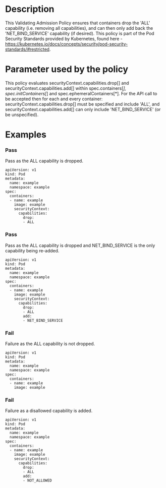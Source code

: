 # Description
This Validating Admission Policy ensures that containers drop the 'ALL' capability (i.e. removing all capabilities), and can then only add back the 'NET_BIND_SERVICE' capability (if desired).
This policy is part of the Pod Security Standards provided by Kubernetes, found here - https://kubernetes.io/docs/concepts/security/pod-security-standards/#restricted.

# Parameter used by the policy
This policy evaluates securityContext.capabilities.drop[] and securityContext.capabilities.add[] within spec.containers[*], spec.initContainers[*] and spec.ephemeralContainers[*]. For the API call to be accepted then for each and every container: securityContext.capabilities.drop[] must be specified and include 'ALL', and securityContext.capabilities.add[] can only include 'NET_BIND_SERVICE' (or be unspecified).

# Examples
### Pass
Pass as the ALL capability is dropped.
```
apiVersion: v1
kind: Pod
metadata:
  name: example
  namespace: example
spec:
  containers:
  - name: example
    image: example
    securityContext:
      capabilities:
        drop:
        - ALL
```
### Pass
Pass as the ALL capability is dropped and NET_BIND_SERVICE is the only capability being re-added.
```
apiVersion: v1
kind: Pod
metadata:
  name: example
  namespace: example
spec:
  containers:
  - name: example
    image: example
    securityContext:
      capabilities:
        drop:
        - ALL
        add:
        - NET_BIND_SERVICE
```
### Fail
Failure as the ALL capability is not dropped.
```
apiVersion: v1
kind: Pod
metadata:
  name: example
  namespace: example
spec:
  containers:
  - name: example
    image: example
```
### Fail
Failure as a disallowed capability is added.
```
apiVersion: v1
kind: Pod
metadata:
  name: example
  namespace: example
spec:
  containers:
  - name: example
    image: example
    securityContext:
      capabilities:
        drop:
        - ALL
        add:
        - NOT_ALLOWED
```